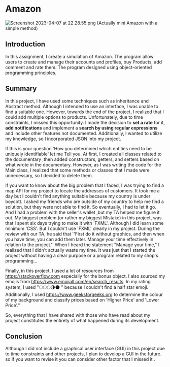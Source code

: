 # Amazon

![Screenshot 2023-04-07 at 22.28.55.png](..%2FScreenshot%202023-04-07%20at%2022.28.55.png)
(Actually mini Amazon with a simple method)

## Introduction
In this assignment, I create a simulation of Amazon. The program allow users to create and manage their accounts and profiles, buy Products, add comment and rate them. The program designed using object-oriented programming principles.
##  Summary
In this project, I have used some techniques such as inheritance and Abstract method. Although I intended to use an interface, I was unable to find a suitable one. However, towards the end of the project, I realized that I could add multiple options to products. Unfortunately, due to time constraints, I missed this opportunity.
I made the decision to **set a rate** for it, **add notifications** and implement a **search by using regular expressions** and include other features not documented. Additionally, I wanted to utilize my knowledge, so I incorporated JSON into my project.

If this is your question 'How you determined which entities need to be uniquely identifiable'
let me Tell you. At first, I created all classes related to the documentary ,then added constructors, getters, and setters based on what wrote in the documentary. However, as I was writing the code for the Main class, I realized that some methods or classes that I made were unnecessary, so I decided to delete them.

If you want to know about the big problem that I faced, I was trying to find a map API for my project to locate the addresses of customers. It took me a day but I couldn't find anything suitable because my country is under boycott. I asked my friends who are outside of my country to help me find a solution, but they were not able to find it. So eventually, I had to let it go.
And I had a problem with the seller's wallet ,but my TA helped me figure it out.
My biggest problem (or rather my biggest Mistake) in this project, was that I spent six days trying to make it with 'FXML'. Although I did learn some minimum 'CSS'. But I couldn't use 'FXML' clearly in my project. During the review with our TA, he said that ''First do it without graphics, and then when you have time, you can add them later. Manage your time effectively in relation to the project.''
When I heard the statement "Manage your time," I realized that I didn't actually waste my time. It was just that I started the project without having a clear purpose or a program related to my shop's programming...

Finally, in this project, I used a lot of resources from https://stackoverflow.com especially for the bonus object. I also sourced my emojis from https://www.emojiall.com/en/search_results. In my rating system, I used "🌕🌕🌕🌗🌑 " because I couldn't find a half star emoji.
Additionally, I used https://www.geeksforgeeks.org to determine the colour of my background and classify prices based on 'Higher Price' and 'Lower Price'."

So, everything that I have shared with those who have read about my project constitutes the entirety of what happened during its development.

## Conclusion
Although I did not include a graphical user interface (GUI) in this project due to time constraints and other projects, I plan to develop a GUI in the future. so if you want to revise it you can consider other factor that I missed it .
